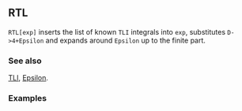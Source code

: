 ## RTL

`RTL[exp]` inserts the list of known `TLI` integrals into `exp`, substitutes `D->4+Epsilon` and expands around `Epsilon` up to the finite part.

### See also

[TLI](TLI), [Epsilon](Epsilon).

### Examples